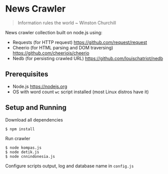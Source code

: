# News Crawler

> Information rules the world ~ Winston Churchill

News crawler collection built on node.js using:

* Requests (for HTTP request) https://github.com/request/request
* Cheerio (for HTML parsing and DOM traversing) https://github.com/cheeriojs/cheerio
* Nedb (for persisting crawled URL) https://github.com/louischatriot/nedb

## Prerequisites

* Node.js https://nodejs.org
* OS with word count `wc` script installed (most Linux distros have it)

## Setup and Running

Download all dependencies
```
$ npm install
```
Run crawler
```
$ node kompas.js
$ node detik.js
$ node cnnindonesia.js
```
Configure scripts output, log and database name in `config.js`
